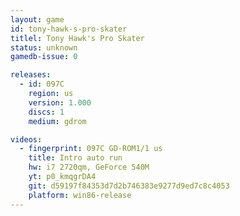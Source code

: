 ```yaml
---
layout: game
id: tony-hawk-s-pro-skater
titlel: Tony Hawk's Pro Skater
status: unknown
gamedb-issue: 0

releases:
  - id: 097C
    region: us
    version: 1.000
    discs: 1
    medium: gdrom

videos:
  - fingerprint: 097C GD-ROM1/1 us
    title: Intro auto run
    hw: i7 2720qm, GeForce 540M
    yt: p0_kmqgrDA4
    git: d59197f84353d7d2b746383e9277d9ed7c8c4053
    platform: win86-release
---
```

